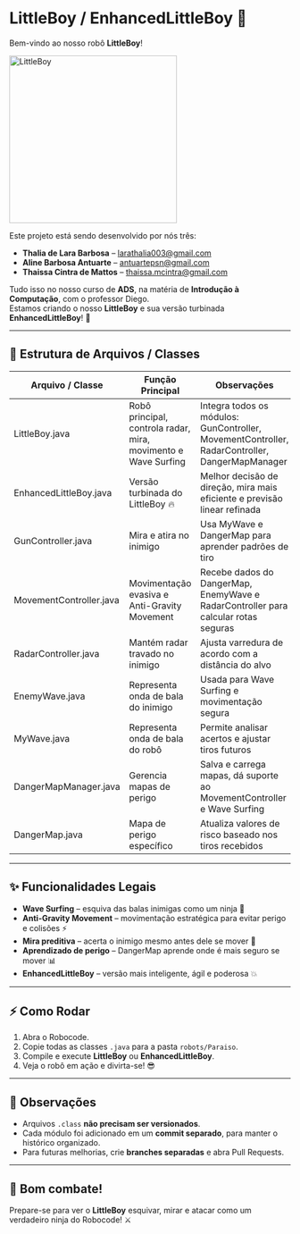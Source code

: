 # LittleBoy / EnhancedLittleBoy 🤖

Bem-vindo ao nosso robô **LittleBoy**!  

<img src="https://github.com/user-attachments/assets/5a998993-ad8b-4549-b1c0-ebf556491d3a" alt="LittleBoy" width="300"/>

Este projeto está sendo desenvolvido por nós três:

- **Thalia de Lara Barbosa** – larathalia003@gmail.com  
- **Aline Barbosa Antuarte** – antuartepsn@gmail.com  
- **Thaissa Cintra de Mattos** – thaissa.mcintra@gmail.com  

Tudo isso no nosso curso de **ADS**, na matéria de **Introdução à Computação**, com o professor Diego.  
Estamos criando o nosso **LittleBoy** e sua versão turbinada **EnhancedLittleBoy**! 🚀

---

## 🔹 Estrutura de Arquivos / Classes

| Arquivo / Classe           | Função Principal                                                                                     | Observações                                                                                  |
|----------------------------|----------------------------------------------------------------------------------------------------|---------------------------------------------------------------------------------------------|
| LittleBoy.java             | Robô principal, controla radar, mira, movimento e Wave Surfing                                     | Integra todos os módulos: GunController, MovementController, RadarController, DangerMapManager |
| EnhancedLittleBoy.java     | Versão turbinada do LittleBoy 🔥                                                                    | Melhor decisão de direção, mira mais eficiente e previsão linear refinada                   |
| GunController.java         | Mira e atira no inimigo                                                                              | Usa MyWave e DangerMap para aprender padrões de tiro                                         |
| MovementController.java    | Movimentação evasiva e Anti-Gravity Movement                                                       | Recebe dados do DangerMap, EnemyWave e RadarController para calcular rotas seguras         |
| RadarController.java       | Mantém radar travado no inimigo                                                                     | Ajusta varredura de acordo com a distância do alvo                                          |
| EnemyWave.java             | Representa onda de bala do inimigo                                                                  | Usada para Wave Surfing e movimentação segura                                               |
| MyWave.java                | Representa onda de bala do robô                                                                     | Permite analisar acertos e ajustar tiros futuros                                           |
| DangerMapManager.java      | Gerencia mapas de perigo                                                                             | Salva e carrega mapas, dá suporte ao MovementController e Wave Surfing                      |
| DangerMap.java             | Mapa de perigo específico                                                                            | Atualiza valores de risco baseado nos tiros recebidos                                       |

---

## ✨ Funcionalidades Legais

- **Wave Surfing** – esquiva das balas inimigas como um ninja 🥷  
- **Anti-Gravity Movement** – movimentação estratégica para evitar perigo e colisões ⚡  
- **Mira preditiva** – acerta o inimigo mesmo antes dele se mover 🎯  
- **Aprendizado de perigo** – DangerMap aprende onde é mais seguro se mover 📊  
- **EnhancedLittleBoy** – versão mais inteligente, ágil e poderosa 💥  

---

## ⚡ Como Rodar

1. Abra o Robocode.  
2. Copie todas as classes `.java` para a pasta `robots/Paraiso`.  
3. Compile e execute **LittleBoy** ou **EnhancedLittleBoy**.  
4. Veja o robô em ação e divirta-se! 😎  

---

## 📝 Observações

- Arquivos `.class` **não precisam ser versionados**.  
- Cada módulo foi adicionado em um **commit separado**, para manter o histórico organizado.  
- Para futuras melhorias, crie **branches separadas** e abra Pull Requests.  

---

## 🎉 Bom combate!

Prepare-se para ver o **LittleBoy** esquivar, mirar e atacar como um verdadeiro ninja do Robocode! ⚔️
